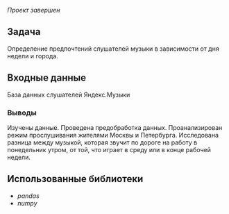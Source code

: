 *Проект завершен*

## Задача
Определение предпочтений слушателей музыки в зависимости от дня недели и города.

## Входные данные
База данных слушателей Яндекс.Музыки

### Выводы
Изучены данные.
Проведена предобработка данных.
Проанализирован режим прослушивания жителями Москвы и Петербурга.
Исследована разница между музыкой, которая звучит по дороге на работу в понедельник утром, от той, что играет в среду или в конце рабочей недели.

## Использованные библиотеки
- *pandas*
- *numpy*

